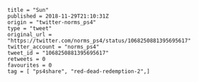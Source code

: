 ```
title = "Sun"
published = 2018-11-29T21:10:31Z
origin = "twitter-norms_ps4"
type = "tweet"
original_url = "https://twitter.com/norms_ps4/status/1068250881395695617"
twitter_account = "norms_ps4"
tweet_id = "1068250881395695617"
retweets = 0
favourites = 0
tag = [ "ps4share", "red-dead-redemption-2",]
```

<p class='image'><img src='https://mnf.m17s.net/2018/11/29/DtMwgzpXoAEv1P8.jpg' alt=''></p>

